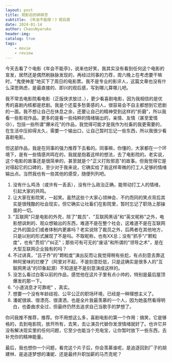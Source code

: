 ```yaml
---
layout: post
title: 观影后的碎碎念
subtitle: 《年会不能停！》观后感
date: 2024-01-14
author: ChaosNyaruko
header-img: 
catalog: true
tags:
    - movie
    - review
---
```


今天去看了个电影《年会不能亭》，说来也好笑，我其实没有看到任何这个电影的宣发，居然还是偶然刷脉脉发现的，再经过同事的力荐，周六晚上在考虑要干嘛时，"鬼使神差"地买下了周日的电影票。我不是专业的影评人，这篇文章也没有什么深思熟虑，是最直接的、即兴的观后感，写到哪儿算哪儿吧。

我不常去电影院看电影（正版侠求放过..），更少看喜剧电影，因为我相信的是优秀的喜剧内核都是悲剧。我是个还蛮多愁善感的人，很容易会不自主都想到它悲剧的一面。我不想让自己在休息之余，还要让自己的精神受到这样的"折磨"，所以我看一些影视作品，更多的是看一些纯粹的情绪输出的，亲情、友情（甚至爱情😢），包括一些所谓"爆米花"的作品，我觉得可能才是我作为社畜的我更需要的，在生活中压抑得太久，需要一个输出口，让自己暂时忘记一些东西，所以我很少看喜剧电影。

但这部作品，我是在同事的强力推荐下去看的。同事嘛，你懂的，大家都在一个环境下，是有一些情感共鸣在的，我就是抱着这样的想法，去了电影院的。老实说，这个电影的故事还是很简单的，甚至就是个"正义打败邪恶"的故事。但我觉得它是对得起它的口碑的，至少对于我来说，它确实给了我这样卑微的打工人足够的情绪输出点。当然我也有一些其他的感受，随便列列吧。

1. 没有什么鸡汤（或许有一丢丢），没有什么政治正确，能带动打工人的情绪，引起大家的共鸣。
2. 让大家在影院笑，一起笑。虽然这些个大家心领神会、不约而同的笑点背后其实是很残酷的社会现实，但它确实让社畜们在影院里，暂时忘记了职场上那操蛋的一切。
3. "互联网"只是电影的外壳，除了"裁员"、"互联网黑话"和"英文昵称"之外，电影想讽刺的、观众想输出的东西，难道不是在整个社会，这难道不是在互联网之外的国企们或者体制内更甚吗？老实说除了裁员之外，后两者在其他地方，只是以别的形式展现了不是吗。不取昵称，也有XX总；没有"抓手"/"颗粒度"，也有"贯彻"/"纠正"；那些可有可无的"废话"和所谓的"领导之术"，是在大型互联网企业独有的吗？
4. 不过讲真，"吕子乔"的"颗粒度"演出反而让我觉得稍有些尬，有点刻意去靠这种阿里味的烂梗了（阿里对不起，不是刻意贬低，只是这确实是很多人的"互联网黑话"的印象起源）不知道是不是刻意演成这样的。
5. 没怎么看过白客以前的作品，感觉他在这片子里有点小帅的，特别是最后屋顶爆发的那一下。
6. "小道消息才可靠呢" ，真实。
7. 想要一个没有年龄歧视、公平公正的职场环境，已经是一种理想主义了。
8. 潘妮很飒、很漂亮、很潇洒，也是全片我最羡慕的一个人，因为她虽然看得明白，也委曲求全过，但最终仍然去追求自己当歌手的梦想了。

你问我推不推荐，推荐。你不用想这么多，喜剧电影的第一个作用：搞笑，它是够格的，去到电影院，放开所有，去笑，去让演员代替你发泄情绪就好了。也许它并没有解决现实里的任何问题，它至少也能当个充电宝，让你暂时放下一些东西，去补充你的精神能量。

最后，我也想你一个问题，看完这个片子后，你会羡慕谁呢，是追逐回到厂子的胡建林、是追逐梦想的潘妮、还是最终升职加薪的马杰克呢？



